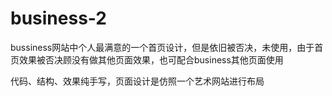 # business-2

bussiness网站中个人最满意的一个首页设计，但是依旧被否决，未使用，由于首页效果被否决顾没有做其他页面效果，也可配合business其他页面使用

代码、结构、效果纯手写，页面设计是仿照一个艺术网站进行布局
